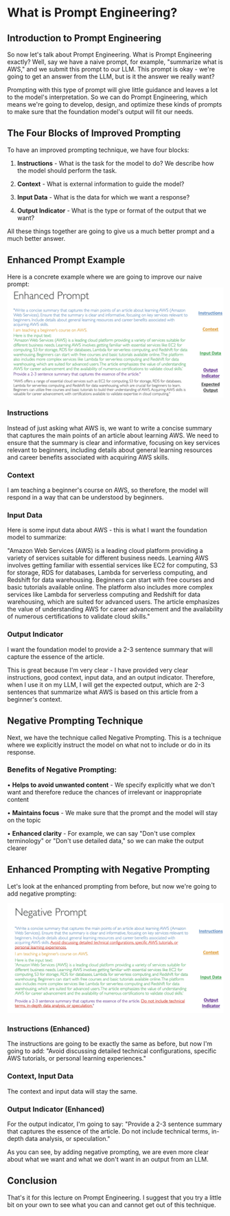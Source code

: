 # What is Prompt Engineering?

## Introduction to Prompt Engineering

So now let's talk about Prompt Engineering. What is Prompt Engineering exactly? Well, say we have a naive prompt, for example, "summarize what is AWS," and we submit this prompt to our LLM. This prompt is okay - we're going to get an answer from the LLM, but is it the answer we really want?

Prompting with this type of prompt will give little guidance and leaves a lot to the model's interpretation. So we can do Prompt Engineering, which means we're going to develop, design, and optimize these kinds of prompts to make sure that the foundation model's output will fit our needs.

## **The Four Blocks of Improved Prompting**

To have an improved prompting technique, we have four blocks:

1. **Instructions** - What is the task for the model to do? We describe how the model should perform the task.

2. **Context** - What is external information to guide the model?

3. **Input Data** - What is the data for which we want a response?

4. **Output Indicator** - What is the type or format of the output that we want?

All these things together are going to give us a much better prompt and a much better answer.

## **Enhanced Prompt Example**

Here is a concrete example where we are going to improve our naive prompt:
![alt text](image-17.png)

### Instructions
Instead of just asking what AWS is, we want to write a concise summary that captures the main points of an article about learning AWS. We need to ensure that the summary is clear and informative, focusing on key services relevant to beginners, including details about general learning resources and career benefits associated with acquiring AWS skills.

### Context
I am teaching a beginner's course on AWS, so therefore, the model will respond in a way that can be understood by beginners.

### Input Data
Here is some input data about AWS - this is what I want the foundation model to summarize:

"Amazon Web Services (AWS) is a leading cloud platform providing a variety of services suitable for different business needs. Learning AWS involves getting familiar with essential services like EC2 for computing, S3 for storage, RDS for databases, Lambda for serverless computing, and Redshift for data warehousing. Beginners can start with free courses and basic tutorials available online. The platform also includes more complex services like Lambda for serverless computing and Redshift for data warehousing, which are suited for advanced users. The article emphasizes the value of understanding AWS for career advancement and the availability of numerous certifications to validate cloud skills."

### Output Indicator
I want the foundation model to provide a 2-3 sentence summary that will capture the essence of the article.

This is great because I'm very clear - I have provided very clear instructions, good context, input data, and an output indicator. Therefore, when I use it on my LLM, I will get the expected output, which are 2-3 sentences that summarize what AWS is based on this article from a beginner's context.

## **Negative Prompting Technique**

Next, we have the technique called Negative Prompting. This is a technique where we explicitly instruct the model on what not to include or do in its response.

### Benefits of Negative Prompting:

• **Helps to avoid unwanted content** - We specify explicitly what we don't want and therefore reduce the chances of irrelevant or inappropriate content

• **Maintains focus** - We make sure that the prompt and the model will stay on the topic

• **Enhanced clarity** - For example, we can say "Don't use complex terminology" or "Don't use detailed data," so we can make the output clearer

## **Enhanced Prompting with Negative Prompting**

Let's look at the enhanced prompting from before, but now we're going to add negative prompting:

![alt text](image-18.png)

### Instructions (Enhanced)
The instructions are going to be exactly the same as before, but now I'm going to add: "Avoid discussing detailed technical configurations, specific AWS tutorials, or personal learning experiences."

### Context, Input Data
The context and input data will stay the same.

### Output Indicator (Enhanced)
For the output indicator, I'm going to say: "Provide a 2-3 sentence summary that captures the essence of the article. Do not include technical terms, in-depth data analysis, or speculation."

As you can see, by adding negative prompting, we are even more clear about what we want and what we don't want in an output from an LLM.

## **Conclusion**

That's it for this lecture on Prompt Engineering. I suggest that you try a little bit on your own to see what you can and cannot get out of this technique.